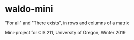 # waldo-mini
"For all" and "There exists",  in rows and columns of a matrix

Mini-project for CIS 211, University of Oregon, Winter 2019
